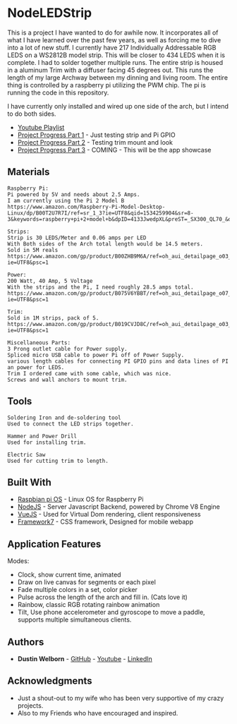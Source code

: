 # NodeLEDStrip

This is a project I have wanted to do for awhile now. It incorporates all of what I have learned over the past few years, as well as forcing me to dive into a lot of new stuff.  I currently have 217 Individually Addressable RGB LEDS on a WS2812B model strip. This will be closer to 434 LEDS when it is complete. I had to solder together multiple runs. The entire strip is housed in a aluminum Trim with a diffuser facing 45 degrees out. This runs the length of my large Archway between my dinning and living room. The entire thing is controlled by a raspberry pi utilizing the PWM chip. The pi is running the code in this repository.

I have currently only installed and wired up one side of the arch, but I intend to do both sides.

* [Youtube Playlist](https://www.youtube.com/watch?v=LEyLriReHHk&list=PLUW9Uv_SIhkn0fOyYsdwr3gnks06696BE)
* [Project Progress Part 1](https://www.youtube.com/watch?v=LEyLriReHHk) - Just testing strip and Pi GPIO
* [Project Progress Part 2](https://www.youtube.com/watch?v=v1P74RwA05s) - Testing trim mount and look
* [Project Progress Part 3](https://www.youtube.com/channel/UCDjcmcvaXppX6DxXJUbJFSQ) - COMING - This will be the app showcase

## Materials

```
Raspberry Pi:
Pi powered by 5V and needs about 2.5 Amps.
I am currently using the Pi 2 Model B
https://www.amazon.com/Raspberry-Pi-Model-Desktop-Linux/dp/B00T2U7R7I/ref=sr_1_3?ie=UTF8&qid=1534259904&sr=8-3&keywords=raspberry+pi+2+model+b&dpID=4133JwedpXL&preST=_SX300_QL70_&dpSrc=srch
```
```
Strips:
Strip is 30 LEDS/Meter and 0.06 amps per LED
With Both sides of the Arch total length would be 14.5 meters.
Sold in 5M reals
https://www.amazon.com/gp/product/B00ZHB9M6A/ref=oh_aui_detailpage_o03_s01?ie=UTF8&psc=1
```
```
Power:
200 Watt, 40 Amp, 5 Voltage
With the strips and the Pi, I need roughly 28.5 amps total.
https://www.amazon.com/gp/product/B075V6YBBT/ref=oh_aui_detailpage_o07_s00?ie=UTF8&psc=1
```
```
Trim:
Sold in 1M strips, pack of 5.
https://www.amazon.com/gp/product/B019CVJD8C/ref=oh_aui_detailpage_o03_s00?ie=UTF8&psc=1
```
```
Miscellaneous Parts:
3 Prong outlet cable for Power supply.
Spliced micro USB cable to power Pi off of Power Supply.
various length cables for connecting PI GPIO pins and data lines of PI an power for LEDS.
Trim I ordered came with some cable, which was nice.
Screws and wall anchors to mount trim.
```

## Tools

```
Soldering Iron and de-soldering tool
Used to connect the LED strips together.
```
```
Hammer and Power Drill
Used for installing trim.
```
```
Electric Saw
Used for cutting trim to length.
```

## Built With

* [Raspbian pi OS](https://www.raspberrypi.org/downloads/raspbian/) - Linux OS for Raspberry Pi
* [NodeJS](https://nodejs.org) - Server Javascript Backend, powered by Chrome V8 Engine
* [VueJS](https://vuejs.org/) - Used for Virtual Dom rendering, client responsiveness
* [Framework7](https://framework7.io/) - CSS framework, Designed for mobile webapp

## Application Features
  Modes:
  * Clock, show current time, animated
  * Draw on live canvas for segments or each pixel
  * Fade multiple colors in a set, color picker
  * Pulse across the length of the arch and fill in. (Cats love it)
  * Rainbow, classic RGB rotating rainbow animation
  * Tilt, Use phone accelerometer and gyroscope to move a paddle, supports multiple simultaneous clients.
## Authors

* **Dustin Welborn** - [GitHub](https://github.com/Dakine135) - [Youtube](https://www.youtube.com/channel/UCDjcmcvaXppX6DxXJUbJFSQ) - [LinkedIn](https://www.linkedin.com/in/dustin-n-welborn-401849103/)

## Acknowledgments

* Just a shout-out to my wife who has been very supportive of my crazy projects.
* Also to my Friends who have encouraged and inspired.
